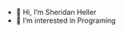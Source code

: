 - 👋 Hi, I’m Sheridan Heller
- 👀 I’m interested in Programing


<!---
ashokkarri24/ashokkarri24 is a ✨ special ✨ repository because its `README.md` (this file) appears on your GitHub profile.
You can click the Preview link to take a look at your changes.
--->
